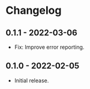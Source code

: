 # Changelog

## 0.1.1 - 2022-03-06

- Fix: Improve error reporting.

## 0.1.0 - 2022-02-05

- Initial release.
